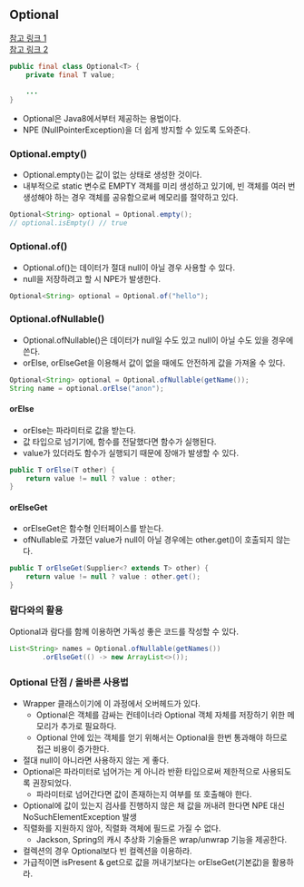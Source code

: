 ## Optional
[참고 링크 1](https://mangkyu.tistory.com/70)  
[참고 링크 2](https://mangkyu.tistory.com/203)
```java
public final class Optional<T> {
    private final T value;
    
    ...
}
```
* Optional은 Java8에서부터 제공하는 용법이다.
* NPE (NullPointerException)을 더 쉽게 방지할 수 있도록 도와준다.
### Optional.empty()
* Optional.empty()는 값이 없는 상태로 생성한 것이다.
* 내부적으로 static 변수로 EMPTY 객체를 미리 생성하고 있기에, 빈 객체를 여러 번 생성해야 하는 경우 객체를 공유함으로써 메모리를 절약하고 있다.
```java
Optional<String> optional = Optional.empty();
// optional.isEmpty() // true
```
### Optional.of()
* Optional.of()는 데이터가 절대 null이 아닐 경우 사용할 수 있다.
* null을 저장하려고 할 시 NPE가 발생한다.
```java
Optional<String> optional = Optional.of("hello"); 
```
### Optional.ofNullable()
* Optional.ofNullable()은 데이터가 null일 수도 있고 null이 아닐 수도 있을 경우에 쓴다.
* orElse, orElseGet을 이용해서 값이 없을 때에도 안전하게 값을 가져올 수 있다.
```java
Optional<String> optional = Optional.ofNullable(getName());
String name = optional.orElse("anon");
```
#### orElse
* orElse는 파라미터로 값을 받는다.
* 값 타입으로 넘기기에, 함수를 전달했다면 함수가 실행된다.
* value가 있더라도 함수가 실행되기 때문에 장애가 발생할 수 있다.
```java
public T orElse(T other) {
    return value != null ? value : other;
}
```
#### orElseGet
* orElseGet은 함수형 인터페이스를 받는다.
* ofNullable로 가졌던 value가 null이 아닐 경우에는 other.get()이 호출되지 않는다.
```java
public T orElseGet(Supplier<? extends T> other) {
    return value != null ? value : other.get();
}
```
### 람다와의 활용
Optional과 람다를 함께 이용하면 가독성 좋은 코드를 작성할 수 있다.
```java
List<String> names = Optional.ofNullable(getNames())
        .orElseGet(() -> new ArrayList<>());
```
### Optional 단점 / 올바른 사용법
* Wrapper 클래스이기에 이 과정에서 오버헤드가 있다.
  * Optional은 객체를 감싸는 컨테이너라 Optional 객체 자체를 저장하기 위한 메모리가 추가로 필요하다.
  * Optional 안에 있는 객체를 얻기 위해서는 Optional을 한번 통과해야 하므로 접근 비용이 증가한다.
* 절대 null이 아니라면 사용하지 않는 게 좋다.
* Optional은 파라미터로 넘어가는 게 아니라 반환 타입으로써 제한적으로 사용되도록 권장되었다.
  * 파라미터로 넘어간다면 값이 존재하는지 여부를 또 호출해야 한다.
* Optional에 값이 있는지 검사를 진행하지 않은 채 값을 꺼내려 한다면 NPE 대신 NoSuchElementException 발생
* 직렬화를 지원하지 않아, 직렬화 객체에 필드로 가질 수 없다.
  * Jackson, Spring의 캐시 추상화 기술들은 wrap/unwrap 기능을 제공한다.
* 컬렉션의 경우 Optional보다 빈 컬렉션을 이용하라.
* 가급적이면 isPresent & get으로 값을 꺼내기보다는 orElseGet(기본값)을 활용하라.
